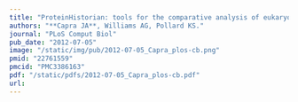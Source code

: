 ```yaml
---
title: "ProteinHistorian: tools for the comparative analysis of eukaryote protein origin"
authors: "**Capra JA**, Williams AG, Pollard KS."
journal: "PLoS Comput Biol"
pub_date: "2012-07-05"
image: "/static/img/pub/2012-07-05_Capra_plos-cb.png"
pmid: "22761559"
pmcid: "PMC3386163"
pdf: "/static/pdfs/2012-07-05_Capra_plos-cb.pdf"
url: 
---
```

